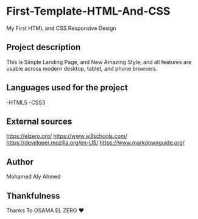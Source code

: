 # First-Template-HTML-And-CSS
My First HTML and CSS Responsive Design

## Project description

This is Simple Landing Page, and New Amazing Style,
and all features are usable across modern desktop, tablet, and phone browsers.

## Languages used for the project

-HTML5
-CSS3

## External sources

https://elzero.org/
https://www.w3schools.com/
https://developer.mozilla.org/en-US/
https://www.markdownguide.org/

## Author

Mohamed Aly Ahmed

## Thankfulness

Thanks To OSAMA EL ZERO ♥
